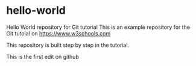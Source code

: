 # hello-world
Hello World repository for Git tutorial
This is an example repository for the Git tutoial on https://www.w3schools.com

This repository is built step by step in the tutorial.

This is the first edit on github
